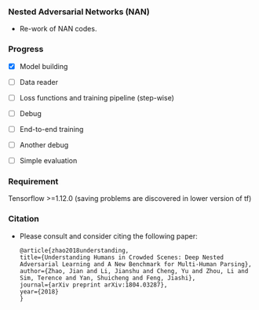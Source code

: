 ### Nested Adversarial Networks (NAN)

- Re-work of NAN codes. 

### Progress

-[x] Model building

-[ ] Data reader

-[ ] Loss functions and training pipeline (step-wise)

-[ ] Debug

-[ ] End-to-end training

-[ ] Another debug

-[ ] Simple evaluation

### Requirement 

Tensorflow >=1.12.0 (saving problems are discovered in lower version of tf)

### Citation
- Please consult and consider citing the following paper:


      @article{zhao2018understanding,
      title={Understanding Humans in Crowded Scenes: Deep Nested Adversarial Learning and A New Benchmark for Multi-Human Parsing},
      author={Zhao, Jian and Li, Jianshu and Cheng, Yu and Zhou, Li and Sim, Terence and Yan, Shuicheng and Feng, Jiashi},
      journal={arXiv preprint arXiv:1804.03287},
      year={2018}
      }
